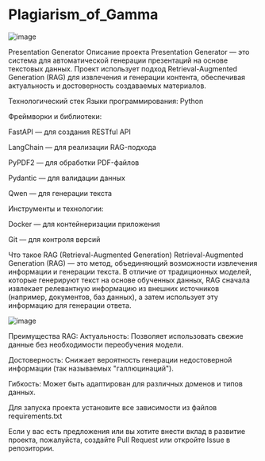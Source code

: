 # Plagiarism_of_Gamma

![image](https://github.com/user-attachments/assets/41ff6739-6d40-4df0-afc7-e36b69f15bb6)


Presentation Generator
Описание проекта
Presentation Generator — это система для автоматической генерации презентаций на основе текстовых данных. Проект использует подход Retrieval-Augmented Generation (RAG) для извлечения и генерации контента, обеспечивая актуальность и достоверность создаваемых материалов.

Технологический стек
Языки программирования: Python

Фреймворки и библиотеки:

FastAPI — для создания RESTful API

LangChain — для реализации RAG-подхода

PyPDF2 — для обработки PDF-файлов

Pydantic — для валидации данных

Qwen — для генерации текста

Инструменты и технологии:

Docker — для контейнеризации приложения

Git — для контроля версий


Что такое RAG (Retrieval-Augmented Generation)
Retrieval-Augmented Generation (RAG) — это метод, объединяющий возможности извлечения информации и генерации текста. В отличие от традиционных моделей, которые генерируют текст на основе обученных данных, RAG сначала извлекает релевантную информацию из внешних источников (например, документов, баз данных), а затем использует эту информацию для генерации ответа.

![image](https://github.com/user-attachments/assets/f7396cb6-d785-4cf3-a3b6-3c50d3cd44f4)


Преимущества RAG:
Актуальность: Позволяет использовать свежие данные без необходимости переобучения модели.

Достоверность: Снижает вероятность генерации недостоверной информации (так называемых "галлюцинаций").

Гибкость: Может быть адаптирован для различных доменов и типов данных.



Для запуска проекта установите все зависимости из файлов requirements.txt

Если у вас есть предложения или вы хотите внести вклад в развитие проекта, пожалуйста, создайте Pull Request или откройте Issue в репозитории.
